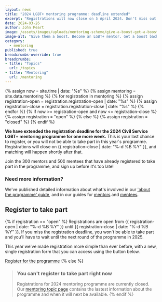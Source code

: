 ```yaml
---
layout: news
title: "2024 LGBT+ mentoring programme: deadline extended"
excerpt: "Registrations will now close on 5 April 2024. Don't miss out."
date: 2024-03-26
author: John Peart
image: /assets/images/uploads/mentoring-scheme/give-a-boost-get-a-boost.png
image-alt: "Give them a boost. Become an LGBT+ mentor. Get a boost back. Become an LGBT+ mentee."
category:
  - mentoring
published: true
breadcrumbs-override: true
breadcrumbs:
- title: "Topics"
  url: /topics
- title: "Mentoring"
  url: /mentoring
---
```

{% assign now = site.time | date: "%s" %}
{% assign mentoring = site.data.mentoring %}
{% for registration in mentoring %}
  {% assign registration-open = registration.registration-open | date: "%s" %}
  {% assign registration-close = registration.registration-close | date: "%s" %}
{% endfor %}
{% if now >= registration-open and now <= registration-close %}
  {% assign registration = "open" %}
{% else %}
  {% assign registration = "closed" %}
{% endif %}

**We have extended the registration deadline for the 2024 Civil Service LGBT+ mentoring programme for one more week.** This is your last chance to register, or you will not be able to take part in this year's programme. Registrations will close on {{ registration-close | date: "%-d %B %Y" }}, and matching will happen shortly after that.

Join the 300 mentors and 500 mentees that have already registered to take part in the programme, and sign up before it's too late!

### Need more information?

We've published detailed information about what's involved in our ['about the programme' guide](/mentoring/about-the-programme), and in our guides for [mentors](/publication/resources-for-mentors) and [mentees](/publication/resources-for-mentees).

## Register to take part

{% if registration == "open" %}
Registrations are open from {{ registration-open | date: "%-d %B %Y" }} until {{ registration-close | date: "%-d %B %Y" }}. If you miss the registration deadline, you won't be able to take part and you'll have to wait until the next round of the programme in 2025.

This year we've made registration more simple than ever before, with a new, single registration form that you can access using the button below.

<a href="/mentoring/register" title="Visit the mentee registration page" class="button button--action">Register for the programme</a>
{% else %}
> ### You can't register to take part right now
>
> Registrations for 2024 mentoring programme are currently closed. Our [mentoring topic page](/mentoring) contains the lastest information about the programme and when it will next be available.
{% endif %}
